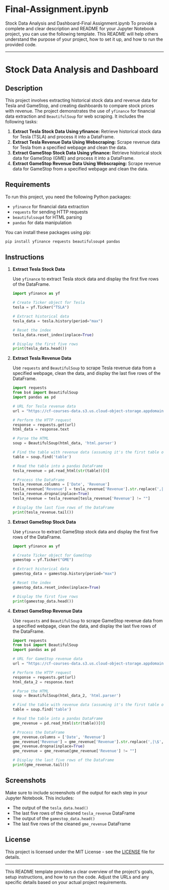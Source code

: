 # Final-Assignment.ipynb
Stock Data Analysis and Dashboard-Final Assignment.ipynb
To provide a complete and clear description and README for your Jupyter Notebook project, you can use the following template. This README will help others understand the purpose of your project, how to set it up, and how to run the provided code.

---

# Stock Data Analysis and Dashboard

## Description

This project involves extracting historical stock data and revenue data for Tesla and GameStop, and creating dashboards to compare stock prices with revenue. The project demonstrates the use of `yfinance` for financial data extraction and `BeautifulSoup` for web scraping. It includes the following tasks:

1. **Extract Tesla Stock Data Using yfinance:** Retrieve historical stock data for Tesla (TSLA) and process it into a DataFrame.
2. **Extract Tesla Revenue Data Using Webscraping:** Scrape revenue data for Tesla from a specified webpage and clean the data.
3. **Extract GameStop Stock Data Using yfinance:** Retrieve historical stock data for GameStop (GME) and process it into a DataFrame.
4. **Extract GameStop Revenue Data Using Webscraping:** Scrape revenue data for GameStop from a specified webpage and clean the data.

## Requirements

To run this project, you need the following Python packages:

- `yfinance` for financial data extraction
- `requests` for sending HTTP requests
- `beautifulsoup4` for HTML parsing
- `pandas` for data manipulation

You can install these packages using pip:

```bash
pip install yfinance requests beautifulsoup4 pandas
```

## Instructions

1. **Extract Tesla Stock Data**

   Use `yfinance` to extract Tesla stock data and display the first five rows of the DataFrame.

   ```python
   import yfinance as yf

   # Create Ticker object for Tesla
   tesla = yf.Ticker("TSLA")

   # Extract historical data
   tesla_data = tesla.history(period="max")

   # Reset the index
   tesla_data.reset_index(inplace=True)

   # Display the first five rows
   print(tesla_data.head())
   ```

2. **Extract Tesla Revenue Data**

   Use `requests` and `BeautifulSoup` to scrape Tesla revenue data from a specified webpage, clean the data, and display the last five rows of the DataFrame.

   ```python
   import requests
   from bs4 import BeautifulSoup
   import pandas as pd

   # URL for Tesla revenue data
   url = "https://cf-courses-data.s3.us.cloud-object-storage.appdomain.cloud/IBMDeveloperSkillsNetwork-PY0220EN-SkillsNetwork/labs/project/revenue.htm"

   # Perform the HTTP request
   response = requests.get(url)
   html_data = response.text

   # Parse the HTML
   soup = BeautifulSoup(html_data, 'html.parser')

   # Find the table with revenue data (assuming it's the first table on the page)
   table = soup.find('table')

   # Read the table into a pandas DataFrame
   tesla_revenue = pd.read_html(str(table))[0]

   # Process the DataFrame
   tesla_revenue.columns = ['Date', 'Revenue']
   tesla_revenue['Revenue'] = tesla_revenue['Revenue'].str.replace(',|\$', "", regex=True)
   tesla_revenue.dropna(inplace=True)
   tesla_revenue = tesla_revenue[tesla_revenue['Revenue'] != ""]

   # Display the last five rows of the DataFrame
   print(tesla_revenue.tail())
   ```

3. **Extract GameStop Stock Data**

   Use `yfinance` to extract GameStop stock data and display the first five rows of the DataFrame.

   ```python
   import yfinance as yf

   # Create Ticker object for GameStop
   gamestop = yf.Ticker("GME")

   # Extract historical data
   gamestop_data = gamestop.history(period="max")

   # Reset the index
   gamestop_data.reset_index(inplace=True)

   # Display the first five rows
   print(gamestop_data.head())
   ```

4. **Extract GameStop Revenue Data**

   Use `requests` and `BeautifulSoup` to scrape GameStop revenue data from a specified webpage, clean the data, and display the last five rows of the DataFrame.

   ```python
   import requests
   from bs4 import BeautifulSoup
   import pandas as pd

   # URL for GameStop revenue data
   url = "https://cf-courses-data.s3.us.cloud-object-storage.appdomain.cloud/IBMDeveloperSkillsNetwork-PY0220EN-SkillsNetwork/labs/project/stock.html"

   # Perform the HTTP request
   response = requests.get(url)
   html_data_2 = response.text

   # Parse the HTML
   soup = BeautifulSoup(html_data_2, 'html.parser')

   # Find the table with revenue data (assuming it's the first table on the page)
   table = soup.find('table')

   # Read the table into a pandas DataFrame
   gme_revenue = pd.read_html(str(table))[0]

   # Process the DataFrame
   gme_revenue.columns = ['Date', 'Revenue']
   gme_revenue['Revenue'] = gme_revenue['Revenue'].str.replace(',|\$', "", regex=True)
   gme_revenue.dropna(inplace=True)
   gme_revenue = gme_revenue[gme_revenue['Revenue'] != ""]

   # Display the last five rows of the DataFrame
   print(gme_revenue.tail())
   ```

## Screenshots

Make sure to include screenshots of the output for each step in your Jupyter Notebook. This includes:

- The output of the `tesla_data.head()`
- The last five rows of the cleaned `tesla_revenue` DataFrame
- The output of the `gamestop_data.head()`
- The last five rows of the cleaned `gme_revenue` DataFrame

## License

This project is licensed under the MIT License - see the [LICENSE](LICENSE) file for details.

---

This README template provides a clear overview of the project's goals, setup instructions, and how to run the code. Adjust the URLs and any specific details based on your actual project requirements.
